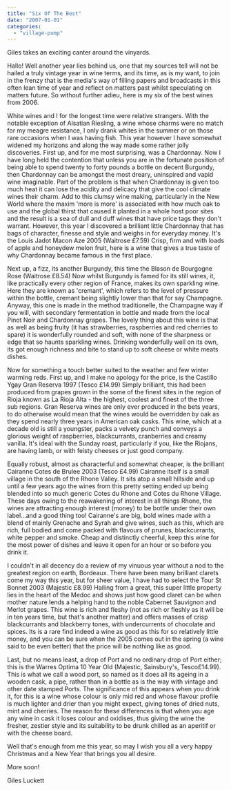 ```yaml
---
title: "Six Of The Best"
date: "2007-01-01"
categories: 
  - "village-pump"
---
```


Giles takes an exciting canter around the vinyards.

Hallo! Well another year lies behind us, one that my sources tell will not be hailed a truly vintage year in wine terms, and its time, as is my want, to join in the frenzy that is the media's way of filling papers and broadcasts in this often lean time of year and reflect on matters past whilst speculating on matters future. So without further adieu, here is my six of the best wines from 2006.

White wines and I for the longest time were relative strangers. With the notable exception of Alsatian Riesling, a wine whose charms were no match for my meagre resistance, I only drank whites in the summer or on those rare occasions when I was having fish. This year however I have somewhat widened my horizons and along the way made some rather jolly discoveries. First up, and for me most surprising, was a Chardonnay. Now I have long held the contention that unless you are in the fortunate position of being able to spend twenty to forty pounds a bottle on decent Burgundy, then Chardonnay can be amongst the most dreary, uninspired and vapid wine imaginable. Part of the problem is that when Chardonnay is given too much heat it can lose the acidity and delicacy that give the cool climate wines their charm. Add to this clumsy wine making, particularly in the New World where the maxim 'more is more' is associated with how much oak to use and the global thirst that caused it planted in a whole host poor sites and the result is a sea of dull and duff wines that have price tags they don't warrant. However, this year I discovered a brilliant little Chardonnay that has bags of character, finesse and style and weighs in for everyday money. It's the Louis Jadot Macon Aze 2005 (Waitrose £7.59) Crisp, firm and with loads of apple and honeydew melon fruit, here is a wine that gives a true taste of why Chardonnay became famous in the first place.

Next up, a fizz, its another Burgundy, this time the Blason de Bourgogne Rose (Waitrose £8.54) Now whilst Burgundy is famed for its still wines, it, like practically every other region of France, makes its own sparkling wine. Here they are known as 'cremant', which refers to the level of pressure within the bottle, cremant being slightly lower than that for say Champagne. Anyway, this one is made in the method traditionelle, the Champagne way if you will, with secondary fermentation in bottle and made from the local Pinot Noir and Chardonnay grapes. The lovely thing about this wine is that as well as being fruity (it has strawberries, raspberries and red cherries to spare) it is wonderfully rounded and soft, with none of the sharpness or edge that so haunts sparkling wines. Drinking wonderfully well on its own, its got enough richness and bite to stand up to soft cheese or white meats dishes.

Now for something a touch better suited to the weather and few winter warming reds. First up, and I make no apology for the price, is the Castillo Ygay Gran Reserva 1997 (Tesco £14.99) Simply brilliant, this had been produced from grapes grown in the some of the finest sites in the region of Rioja known as La Rioja Alta - the highest, coolest and finest of the three sub regions. Gran Reserva wines are only ever produced in the bets years, to do otherwise would mean that the wines would be overridden by oak as they spend nearly three years in American oak casks. This wine, which at a decade old is still a youngster, packs a velvety punch and conveys a glorious weight of raspberries, blackcurrants, cranberries and creamy vanilla. It's ideal with the Sunday roast, particularly if you, like the Riojans, are having lamb, or with feisty cheeses or just good company.

Equally robust, almost as characterful and somewhat cheaper, is the brilliant Cairanne Cotes de Brulee 2003 (Tesco £4.99) Cairanne itself is a small village in the south of the Rhone Valley. It sits atop a small hillside and up until a few years ago the wines from this pretty setting ended up being blended into so much generic Cotes du Rhone and Cotes du Rhone Village. These days owing to the reawakening of interest in all things Rhone, the wines are attracting enough interest (money) to be bottle under their own label...and a good thing too! Cairanne's are big, bold wines made with a blend of mainly Grenache and Syrah and give wines, such as this, which are rich, full bodied and come packed with flavours of prunes, blackcurrants, white pepper and smoke. Cheap and distinctly cheerful, keep this wine for the most power of dishes and leave it open for an hour or so before you drink it.

I couldn't in all decency do a review of my vinuous year without a nod to the greatest region on earth, Bordeaux. There have been many brilliant clarets come my way this year, but for sheer value, I have had to select the Tour St Bonnet 2003 (Majestic £8.99) Hailing from a great, this super little property lies in the heart of the Medoc and shows just how good claret can be when mother nature lends a helping hand to the noble Cabernet Sauvignon and Merlot grapes. This wine is rich and fleshy (not as rich or fleshly as it will be in ten years time, but that's another matter) and offers masses of crisp blackcurrants and blackberry tones, with undercurrents of chocolate and spices. Its is a rare find indeed a wine as good as this for so relatively little money, and you can be sure when the 2005 comes out in the spring (a wine said to be even better) that the price will be nothing like as good.

Last, but no means least, a drop of Port and no ordinary drop of Port either; this is the Warres Optima 10 Year Old (Majestic, Sainsbury's, Tesco£14.99). This is what we call a wood port, so named as it does all its ageing in a wooden cask, a pipe, rather than in a bottle as is the way with vintage and other date stamped Ports. The significance of this appears when you drink it, for this is a wine whose colour is only mid red and whose flavour profile is much lighter and drier than you might expect, giving tones of dried nuts, mint and cherries. The reason for these differences is that when you age any wine in cask it loses colour and oxidises, thus giving the wine the fresher, zestier style and its suitability to be drunk chilled as an aperitif or with the cheese board.

Well that's enough from me this year, so may I wish you all a very happy Christmas and a New Year that brings you all desire.

More soon!

Giles Luckett
